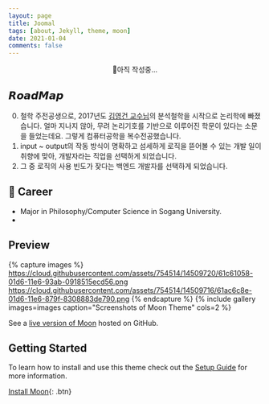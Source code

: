 ```yaml
---
layout: page
title: Joomal
tags: [about, Jekyll, theme, moon]
date: 2021-01-04
comments: false
---
```


<center>🙌아직 작성중...</center>

## 𝙍𝙤𝙖𝙙𝙈𝙖𝙥
0. 철학 주전공생으로, 2017년도 [김영건 교수님](https://blog.naver.com/sellars)의 분석철학을 시작으로 논리학에 빠졌습니다. 얼마 지나지 않아, 무려 논리기호를 기반으로 이루어진 학문이 있다는 소문을 들었는데요. 그렇게 컴퓨터공학을 복수전공했습니다.
1. input ~ output의 작동 방식이 명확하고 섬세하게 로직을 뜯어볼 수 있는 개발 일이 취향에 맞아, 개발자라는 직업을 선택하게 되었습니다.
2. 그 중 로직의 사용 빈도가 잦다는 백엔드 개발자를 선택하게 되었습니다.


## 💜 Career
* Major in Philosophy/Computer Science in Sogang University.
*

## Preview

{% capture images %}
    https://cloud.githubusercontent.com/assets/754514/14509720/61c61058-01d6-11e6-93ab-0918515ecd56.png
    https://cloud.githubusercontent.com/assets/754514/14509716/61ac6c8e-01d6-11e6-879f-8308883de790.png
{% endcapture %}
{% include gallery images=images caption="Screenshots of Moon Theme" cols=2 %}

See a [live version of Moon](http://taylantatli.github.io/Moon) hosted on GitHub.

## Getting Started

To learn how to install and use this theme check out the [Setup Guide](http://taylantatli.me/Moon/moon-theme/) for more information.

[Install Moon](https://github.com/TaylanTatli/Moon){: .btn}
